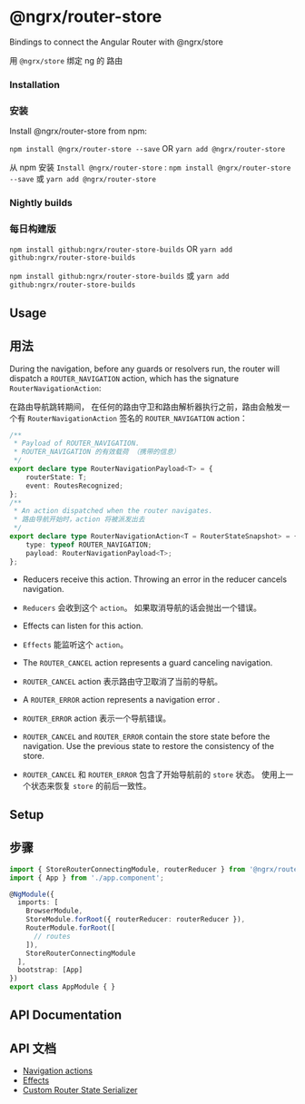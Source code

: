 # @ngrx/router-store

Bindings to connect the Angular Router with @ngrx/store

用 `@ngrx/store` 绑定 ng 的 路由

### Installation

### 安装

Install @ngrx/router-store from npm:

`npm install @ngrx/router-store --save` OR `yarn add @ngrx/router-store`


从 npm 安装 `Install @ngrx/router-store` :
`npm install @ngrx/router-store --save` 或 `yarn add @ngrx/router-store`

### Nightly builds
### 每日构建版

`npm install github:ngrx/router-store-builds` OR `yarn add github:ngrx/router-store-builds`

`npm install github:ngrx/router-store-builds` 或 `yarn add github:ngrx/router-store-builds`

## Usage
## 用法

During the navigation, before any guards or resolvers run, the router will dispatch a `ROUTER_NAVIGATION` action, which has the signature `RouterNavigationAction`:

在路由导航跳转期间， 在任何的路由守卫和路由解析器执行之前，路由会触发一个有 `RouterNavigationAction` 签名的 `ROUTER_NAVIGATION` action：

```ts
/**
 * Payload of ROUTER_NAVIGATION.
 * ROUTER_NAVIGATION 的有效载荷 （携带的信息）
 */
export declare type RouterNavigationPayload<T> = {
    routerState: T;
    event: RoutesRecognized;
};
/**
 * An action dispatched when the router navigates.
 * 路由导航开始时，action 将被派发出去 
 */
export declare type RouterNavigationAction<T = RouterStateSnapshot> = {
    type: typeof ROUTER_NAVIGATION;
    payload: RouterNavigationPayload<T>;
};
```

- Reducers receive this action. Throwing an error in the reducer cancels navigation.
- `Reducers` 会收到这个 `action`。 如果取消导航的话会抛出一个错误。

- Effects can listen for this action.
- `Effects` 能监听这个 `action`。

- The `ROUTER_CANCEL` action represents a guard canceling navigation.
- `ROUTER_CANCEL` action 表示路由守卫取消了当前的导航。

- A `ROUTER_ERROR` action represents a navigation error .
- `ROUTER_ERROR` action 表示一个导航错误。

- `ROUTER_CANCEL` and `ROUTER_ERROR` contain the store state before the navigation. Use the previous state to restore the consistency of the store.
- `ROUTER_CANCEL` 和 `ROUTER_ERROR` 包含了开始导航前的 `store` 状态。 使用上一个状态来恢复 `store` 的前后一致性。

## Setup
## 步骤

```ts
import { StoreRouterConnectingModule, routerReducer } from '@ngrx/router-store';
import { App } from './app.component';

@NgModule({
  imports: [
    BrowserModule,
    StoreModule.forRoot({ routerReducer: routerReducer }),
    RouterModule.forRoot([
      // routes
    ]),
    StoreRouterConnectingModule
  ],
  bootstrap: [App]
})
export class AppModule { }
```
## API Documentation
## API 文档
- [Navigation actions](./api.md#navigation-actions)
- [Effects](./api.md#effects)
- [Custom Router State Serializer](./api.md#custom-router-state-serializer)

